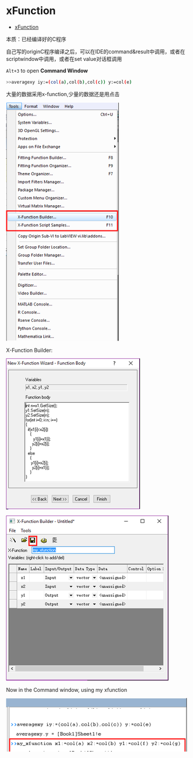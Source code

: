 # xFunction

- [xFunction](#xfunction)

本质：已经编译好的C程序

自己写的originC程序编译之后，可以在IDE的command&result中调用，或者在scriptwindow中调用，或者在set value对话框调用

`Alt+3` to open **Command Window**

```bash
>>averagexy iy:=(col(a),col(b),col(c)) y:=col(e)
```

大量的数据采用x-function,少量的数据还是用点击

![](res/xfunction01.png)

X-Function Builder:

![](res/xfunction02.png)

![](res/xfunction03.png)

Now in the Command window, using my xfunction

![](res/xfunction04.png)